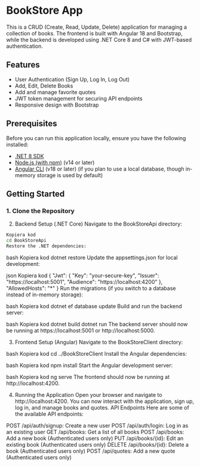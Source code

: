 # BookStore App

This is a CRUD (Create, Read, Update, Delete) application for managing a collection of books. The frontend is built with Angular 18 and Bootstrap, while the backend is developed using .NET Core 8 and C# with JWT-based authentication.

## Features

- User Authentication (Sign Up, Log In, Log Out)
- Add, Edit, Delete Books
- Add and manage favorite quotes
- JWT token management for securing API endpoints
- Responsive design with Bootstrap

## Prerequisites

Before you can run this application locally, ensure you have the following installed:

- [.NET 8 SDK](https://dotnet.microsoft.com/download/dotnet/8.0)
- [Node.js (with npm)](https://nodejs.org/en/download/) (v14 or later)
- [Angular CLI](https://angular.io/cli) (v18 or later)
 (if you plan to use a local database, though in-memory storage is used by default)

## Getting Started

### 1. Clone the Repository

2. Backend Setup (.NET Core)
Navigate to the BookStoreApi directory:

```bash
Kopiera kod
cd BookStoreApi
Restore the .NET dependencies:
```
bash
Kopiera kod
dotnet restore
Update the appsettings.json for local development:

json
Kopiera kod
{
  "Jwt": {
    "Key": "your-secure-key",
    "Issuer": "https://localhost:5001",
    "Audience": "https://localhost:4200"
  },
  "AllowedHosts": "*"
}
Run the migrations (if you switch to a database instead of in-memory storage):

bash
Kopiera kod
dotnet ef database update
Build and run the backend server:

bash
Kopiera kod
dotnet build
dotnet run
The backend server should now be running at https://localhost:5001 or http://localhost:5000.

3. Frontend Setup (Angular)
Navigate to the BookStoreClient directory:

bash
Kopiera kod
cd ../BookStoreClient
Install the Angular dependencies:

bash
Kopiera kod
npm install
Start the Angular development server:

bash
Kopiera kod
ng serve
The frontend should now be running at http://localhost:4200.

4. Running the Application
Open your browser and navigate to http://localhost:4200.
You can now interact with the application, sign up, log in, and manage books and quotes.
API Endpoints
Here are some of the available API endpoints:

POST /api/auth/signup: Create a new user
POST /api/auth/login: Log in as an existing user
GET /api/books: Get a list of all books
POST /api/books: Add a new book (Authenticated users only)
PUT /api/books/{id}: Edit an existing book (Authenticated users only)
DELETE /api/books/{id}: Delete a book (Authenticated users only)
POST /api/quotes: Add a new quote (Authenticated users only)
